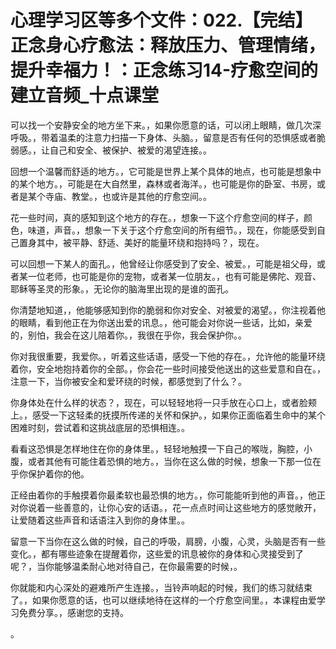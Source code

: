 # 心理学习区等多个文件：022.【完结】正念身心疗愈法：释放压力、管理情绪，提升幸福力！：正念练习14-疗愈空间的建立音频_十点课堂

可以找一个安静安全的地方坐下来。，如果你愿意的话，可以闭上眼睛，做几次深呼吸。，带着温柔的注意力扫描一下身体、头脑。，留意是否有任何的恐惧感或者脆弱感。，让自己和安全、被保护、被爱的渴望连接。。

回想一个温馨而舒适的地方。，它可能是世界上某个具体的地点，也可能是想象中的某个地方。，可能是在大自然里，森林或者海洋。，也可能是你的卧室、书房，或者是某个寺庙、教堂。，也或许是其他的疗愈空间。。

花一些时间，真的感知到这个地方的存在。，想象一下这个疗愈空间的样子，颜色，味道，声音。，想象一下关于这个疗愈空间的所有细节。，现在，你能感受到自己置身其中，被平静、舒适、美好的能量环绕和抱持吗？，现在。

可以回想一下某人的面孔。，他曾经让你感受到了安全、被爱。，可能是祖父母，或者某一位老师，也可能是你的宠物，或者某一位朋友。，也有可能是佛陀、观音、耶稣等圣灵的形象。，无论你的脑海里出现的是谁的面孔。

你清楚地知道，，他能够感知到你的脆弱和你对安全、对被爱的渴望。，你注视着他的眼睛，看到他正在为你送出爱的讯息。，他可能会对你说一些话，比如，亲爱的，别怕，我会在这儿陪着你。，我很在乎你，我会保护你。。

你对我很重要，我爱你。，听着这些话语，感受一下他的存在。，允许他的能量环绕着你，安全地抱持着你的全部。，你会花一些时间接受他送出的这些爱意和自在。，注意一下，当你被安全和爱环绕的时候，都感觉到了什么？。

你身体处在什么样的状态？，现在，可以轻轻地将一只手放在心口上，或者脸颊上。，感受一下这轻柔的抚摸所传递的关怀和保护。，如果你正面临着生命中的某个困难时刻，尝试着和这挑战底层的恐惧相连。。

看看这恐惧是怎样地住在你的身体里。，轻轻地触摸一下自己的喉咙，胸腔，小腹，或者其他有可能住着恐惧的地方。，当你在这么做的时候，想象一下那一位在乎你保护着你的他。

正经由着你的手触摸着你最柔软也最恐惧的地方。，你可能能听到他的声音。，他正对你说着一些善意的，让你心安的话语。，花一点点时间让这些地方的感觉敞开，让爱随着这些声音和话语注入到你的身体里。。

留意一下当你在这么做的时候，自己的呼吸，肩膀，小腹，心灵，头脑是否有一些变化。，都有哪些迹象在提醒着你，这些爱的讯息被你的身体和心灵接受到了呢？，当你能够温柔耐心地对待自己，在你最需要的时候，。

你就能和内心深处的避难所产生连接。，当铃声响起的时候，我们的练习就结束了。，如果你愿意的话，也可以继续地待在这样的一个疗愈空间里。，本课程由爱学习免费分享。，感谢您的支持。

。